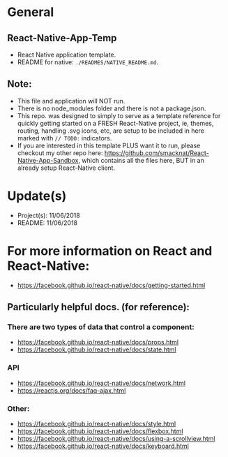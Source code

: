 # General
## React-Native-App-Temp
- React Native application template.
- README for native: `./READMES/NATIVE_README.md`.

## Note:
- This file and application will NOT run.
- There is no node_modules folder and there is not a package.json.
- This repo. was designed to simply to serve as a template reference for quickly getting started on a FRESH React-Native project, ie, themes, routing, handling .svg icons, etc, are setup to be included in here marked with `// TODO:` indicators.
- If you are interested in this template PLUS want it to run, please checkout my other repo here: https://github.com/smacknat/React-Native-App-Sandbox, which contains all the files here, BUT in an already setup React-Native client.

# Update(s)
- Project(s): 11/06/2018
- README: 11/06/2018

# For more information on React and React-Native:
- https://facebook.github.io/react-native/docs/getting-started.html

## Particularly helpful docs. (for reference):
### There are two types of data that control a component:
- https://facebook.github.io/react-native/docs/props.html
- https://facebook.github.io/react-native/docs/state.html

### API
- https://facebook.github.io/react-native/docs/network.html
- https://reactjs.org/docs/faq-ajax.html

### Other:
- https://facebook.github.io/react-native/docs/style.html
- https://facebook.github.io/react-native/docs/flexbox.html
- https://facebook.github.io/react-native/docs/using-a-scrollview.html
- https://facebook.github.io/react-native/docs/keyboard.html
